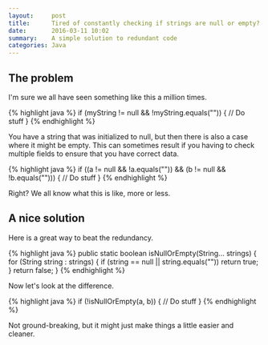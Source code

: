 ```yaml
---
layout:     post
title:      Tired of constantly checking if strings are null or empty?
date:       2016-03-11 10:02
summary:    A simple solution to redundant code
categories: Java
---
```


## The problem

I'm sure we all have seen something like this a million times.

{% highlight java %}
if (myString != null && !myString.equals("")) {
    // Do stuff
}
{% endhighlight %}

You have a string that was initialized to null, but then there is also a case where it might be empty. This can sometimes result if you having to check multiple fields to ensure that you have correct data.

{% highlight java %}
if ((a != null && !a.equals("")) && 
    (b != null && !b.equals(""))) {
    // Do stuff
}
{% endhighlight %}

Right? We all know what this is like, more or less.

## A nice solution

Here is a great way to beat the redundancy.

{% highlight java %}
public static boolean isNullOrEmpty(String... strings) {
    for (String string : strings) {
        if  (string == null || string.equals(""))
            return true;
        } 
    return false;
}
{% endhighlight %}

Now let's look at the difference.

{% highlight java %}
if (!isNullOrEmpty(a, b)) {
    // Do stuff
}
{% endhighlight %}

Not ground-breaking, but it might just make things a little easier and cleaner.
